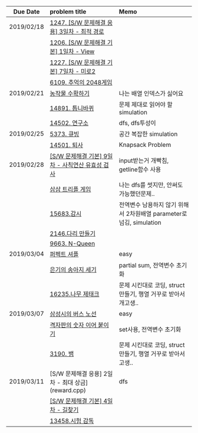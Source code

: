 |Due Date        | problem title| Memo|
|:-------------:|:-------------|:-------------|
|2019/02/18| [1247. [S/W 문제해결 응용] 3일차 - 최적 경로](1247.cpp)||
||[1206. [S/W 문제해결 기본] 1일차 - View](view.cpp)||
||[1227. [S/W 문제해결 기본] 7일차 - 미로2](maze.cpp)||
||[6109. 추억의 2048게임](2048game.cpp)||
|2019/02/21| [농작물 수확하기](farm.cpp)| 나는 배열 인덱스가 싫어요|
||[14891. 톱니바퀴](gear.cpp)|문제 제대로 읽어야 할 simulation|
||[14502. 연구소](lab.cpp)|dfs, dfs투성이|
|2019/02/25| [5373. 큐빙](cubing.cpp)|공간 복잡한 simulation|
||[14501. 퇴사](quit.cpp)|Knapsack Problem|
|2019/02/28|[[S/W 문제해결 기본] 9일차 - 사칙연산 유효성 검사](validation.cpp)|input받는거 개빡침, getline함수 사용|
||[삼삼 트리플 게임](triple.cpp)|나는 dfs를 썻지만, 안써도 가능했던문제..|
||[15683.감시](cctv.cpp)|전역변수 남용하지 않기 위해서 2차원배열 parameter로 넘김, simulation|
||[2146.다리 만들기](bridge.cpp)||
||[9663. N-Queen](nqueen.cpp)||
|2019/03/04|[퍼펙트 셔플](shuffle.cpp)|easy|
||[은기의 송아지 세기](calf.cpp)|partial sum, 전역변수 초기화|
||[16235.나무 제태크](tree.cpp)|문제 시킨대로 코딩, struct만들기, 행열 거꾸로 받아서 개고생..|
|2019/03/07|[삼성시의 버스 노선](busline.cpp)|easy|
||[격자판의 숫자 이어 붙이기](lattice.cpp)|set사용, 전역변수 초기화|
||[3190. 뱀](snake.cpp)|문제 시킨대로 코딩, struct만들기, 행열 거꾸로 받아서 고생.. |
|2019/03/11|[S/W 문제해결 응용] 2일차 - 최대 상금](reward.cpp)|dfs|
||[[S/W 문제해결 기본] 4일차 - 길찾기](findpath.cpp)||
||[13458.시험 감독](supervisor.cpp)||
